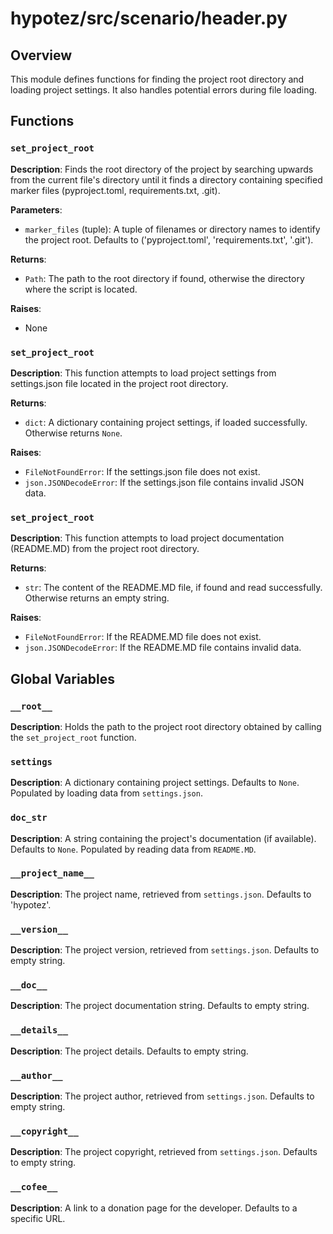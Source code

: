 # hypotez/src/scenario/header.py

## Overview

This module defines functions for finding the project root directory and loading project settings. It also handles potential errors during file loading.


## Functions

### `set_project_root`

**Description**: Finds the root directory of the project by searching upwards from the current file's directory until it finds a directory containing specified marker files (pyproject.toml, requirements.txt, .git).

**Parameters**:
- `marker_files` (tuple): A tuple of filenames or directory names to identify the project root. Defaults to ('pyproject.toml', 'requirements.txt', '.git').


**Returns**:
- `Path`: The path to the root directory if found, otherwise the directory where the script is located.

**Raises**:
- None


### `set_project_root`

**Description**:
This function attempts to load project settings from settings.json file located in the project root directory.

**Returns**:
- `dict`: A dictionary containing project settings, if loaded successfully. Otherwise returns `None`.

**Raises**:
- `FileNotFoundError`: If the settings.json file does not exist.
- `json.JSONDecodeError`: If the settings.json file contains invalid JSON data.

### `set_project_root`

**Description**:
This function attempts to load project documentation (README.MD) from the project root directory.

**Returns**:
- `str`: The content of the README.MD file, if found and read successfully. Otherwise returns an empty string.


**Raises**:
- `FileNotFoundError`: If the README.MD file does not exist.
- `json.JSONDecodeError`:  If the README.MD file contains invalid data.

## Global Variables

### `__root__`

**Description**: Holds the path to the project root directory obtained by calling the `set_project_root` function.


### `settings`

**Description**:  A dictionary containing project settings. Defaults to `None`. Populated by loading data from `settings.json`.


### `doc_str`

**Description**:  A string containing the project's documentation (if available). Defaults to `None`. Populated by reading data from `README.MD`.


### `__project_name__`

**Description**:  The project name, retrieved from `settings.json`. Defaults to 'hypotez'.


### `__version__`

**Description**: The project version, retrieved from `settings.json`. Defaults to empty string.


### `__doc__`

**Description**: The project documentation string. Defaults to empty string.


### `__details__`

**Description**:  The project details. Defaults to empty string.


### `__author__`

**Description**:  The project author, retrieved from `settings.json`. Defaults to empty string.


### `__copyright__`

**Description**: The project copyright, retrieved from `settings.json`. Defaults to empty string.


### `__cofee__`

**Description**: A link to a donation page for the developer. Defaults to a specific URL.